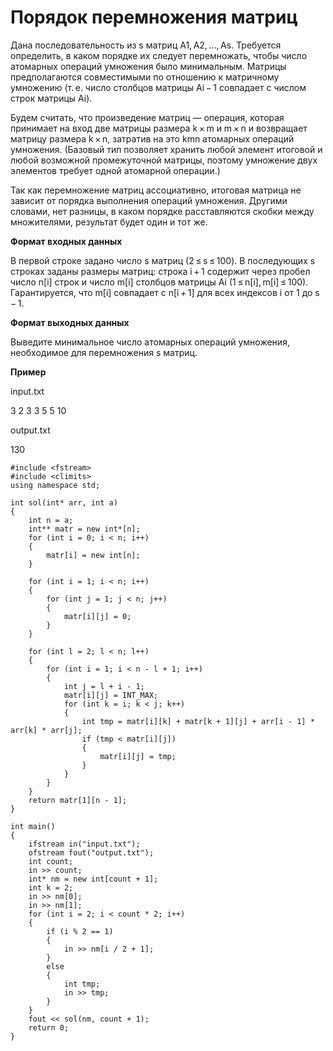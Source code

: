 # Порядок перемножения матриц
Дана последовательность из s матриц A1, A2, …, As. Требуется определить, в каком порядке их следует перемножать, чтобы число атомарных операций умножения было минимальным. Матрицы предполагаются совместимыми по отношению к матричному умножению (т. е. число столбцов матрицы Ai − 1 совпадает с числом строк матрицы Ai).

Будем считать, что произведение матриц — операция, которая принимает на вход две матрицы размера k × m и m × n и возвращает матрицу размера k × n, затратив на это kmn атомарных операций умножения. (Базовый тип позволяет хранить любой элемент итоговой и любой возможной промежуточной матрицы, поэтому умножение двух элементов требует одной атомарной операции.)

Так как перемножение матриц ассоциативно, итоговая матрица не зависит от порядка выполнения операций умножения. Другими словами, нет разницы, в каком порядке расставляются скобки между множителями, результат будет один и тот же.

**Формат входных данных**

В первой строке задано число s матриц (2 ≤ s ≤ 100). В последующих s строках заданы размеры матриц: строка i + 1 содержит через пробел число n[i] строк и число m[i] столбцов матрицы Ai (1 ≤ n[i], m[i] ≤ 100). Гарантируется, что m[i] совпадает с n[i + 1] для всех индексов i от 1 до s − 1.

**Формат выходных данных**

Выведите минимальное число атомарных операций умножения, необходимое для перемножения s матриц.

**Пример**

input.txt

3
2 3
3 5
5 10

output.txt

130

```
#include <fstream>
#include <climits>
using namespace std;

int sol(int* arr, int a)
{
	int n = a;
	int** matr = new int*[n];
	for (int i = 0; i < n; i++)
	{
		matr[i] = new int[n];
	}

	for (int i = 1; i < n; i++)
	{
		for (int j = 1; j < n; j++)
		{
			matr[i][j] = 0;
		}
	}

	for (int l = 2; l < n; l++)
	{
		for (int i = 1; i < n - l + 1; i++)
		{
			int j = l + i - 1;
			matr[i][j] = INT_MAX;
			for (int k = i; k < j; k++)
			{
				int tmp = matr[i][k] + matr[k + 1][j] + arr[i - 1] * arr[k] * arr[j];
				if (tmp < matr[i][j])
				{
					matr[i][j] = tmp;
				}
			}
		}
	}
	return matr[1][n - 1];
}

int main()
{
	ifstream in("input.txt");
	ofstream fout("output.txt");
	int count;
	in >> count;
	int* nm = new int[count + 1];
	int k = 2;
	in >> nm[0];
	in >> nm[1];
	for (int i = 2; i < count * 2; i++)
	{
		if (i % 2 == 1)
		{
			in >> nm[i / 2 + 1];
		}
		else
		{ 
			int tmp;
			in >> tmp;
		}
	}
	fout << sol(nm, count + 1);
	return 0;
}
```
